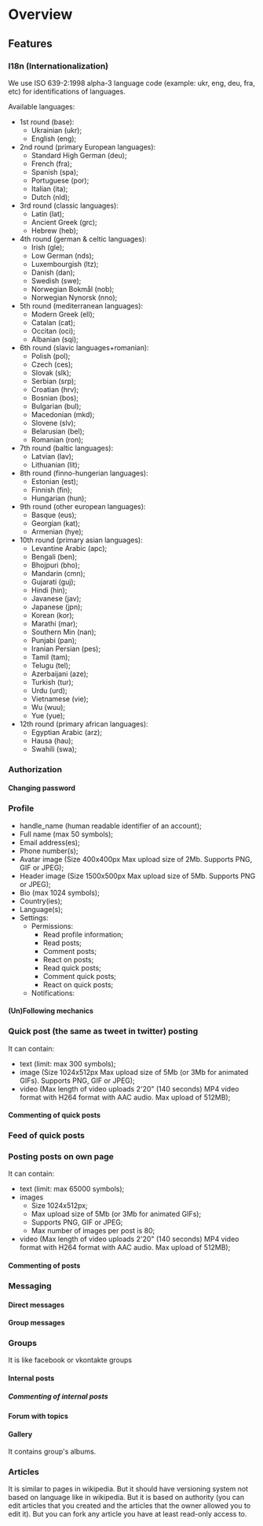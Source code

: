 # Overview

## Features

### I18n (Internationalization)

We use ISO 639-2:1998 alpha-3 language code (example: ukr, eng, deu, fra, etc) for identifications of languages.

Available languages:
- 1st round (base):
    - Ukrainian (ukr);
    - English (eng);
- 2nd round (primary European languages):
    - Standard High German (deu);
    - French (fra);
    - Spanish (spa);
    - Portuguese (por);
    - Italian (ita);
    - Dutch (nld);
- 3rd round (classic languages):
    - Latin (lat);
    - Ancient Greek (grc);
    - Hebrew (heb);
- 4th round (german & celtic languages):
    - Irish (gle);
    - Low German (nds);
    - Luxembourgish (ltz);
    - Danish (dan);
    - Swedish (swe);
    - Norwegian Bokmål (nob);
    - Norwegian Nynorsk (nno);
- 5th round (mediterranean languages):
    - Modern Greek (ell);
    - Catalan (cat);
    - Occitan (oci);
    - Albanian (sqi);
- 6th round (slavic languages+romanian):
    - Polish (pol);
    - Czech (ces);
    - Slovak (slk);
    - Serbian (srp);
    - Croatian (hrv);
    - Bosnian (bos);
    - Bulgarian (bul);
    - Macedonian (mkd);
    - Slovene (slv);
    - Belarusian (bel);
    - Romanian (ron);
- 7th round (baltic languages):
    - Latvian (lav);
    - Lithuanian (lit);
- 8th round (finno-hungerian languages):
    - Estonian (est);
    - Finnish (fin);
    - Hungarian (hun);
- 9th round (other european languages):
    - Basque (eus);
    - Georgian (kat);
    - Armenian (hye);
- 10th round (primary asian languages):
    - Levantine Arabic (apc);
    - Bengali (ben);
    - Bhojpuri (bho);
    - Mandarin (cmn);
    - Gujarati (guj);
    - Hindi (hin);
    - Javanese (jav);
    - Japanese (jpn);
    - Korean (kor);
    - Marathi (mar);
    - Southern Min (nan);
    - Punjabi (pan);
    - Iranian Persian (pes);
    - Tamil (tam);
    - Telugu (tel);
    - Azerbaijani (aze);
    - Turkish (tur);
    - Urdu (urd);
    - Vietnamese (vie);
    - Wu (wuu);
    - Yue (yue);
- 12th round (primary african languages):
    - Egyptian Arabic (arz);
    - Hausa (hau);
    - Swahili (swa);

### Authorization

#### Changing password

### Profile

- handle_name (human readable identifier of an account);
- Full name (max 50 symbols);
- Email address(es);
- Phone number(s);
- Avatar image (Size 400x400px	Max upload size of 2Mb. Supports PNG, GIF or JPEG);
- Header image (Size	1500x500px	Max upload size of 5Mb. Supports PNG or JPEG);
- Bio (max 1024 symbols);
- Country(ies);
- Language(s);
- Settings:
    - Permissions:
        - Read profile information;
        - Read posts;
        - Comment posts;
        - React on posts;
        - Read quick posts;
        - Comment quick posts;
        - React on quick posts;
    - Notifications:

#### (Un)Following mechanics

### Quick post (the same as tweet in twitter) posting

It can contain:
- text (limit: max 300 symbols);
- image (Size 1024x512px	Max upload size of 5Mb (or 3Mb for animated GIFs). Supports PNG, GIF or JPEG);
- video (Max length of video uploads	2'20" (140 seconds)	MP4 video format with H264 format with AAC audio. Max upload of 512MB);

#### Commenting of quick posts

### Feed of quick posts

### Posting posts on own page

It can contain:
- text (limit: max 65000 symbols);
- images
    - Size 1024x512px;
    - Max upload size of 5Mb (or 3Mb for animated GIFs);
    - Supports PNG, GIF or JPEG;
    - Max number of images per post is 80;
- video (Max length of video uploads	2'20" (140 seconds)	MP4 video format with H264 format with AAC audio. Max upload of 512MB);

#### Commenting of posts

### Messaging

#### Direct messages

#### Group messages

### Groups
It is like facebook or vkontakte groups

#### Internal posts

##### Commenting of internal posts

#### Forum with topics

#### Gallery

It contains group's albums.

### Articles

It is similar to pages in wikipedia.
But it should have versioning system not based on language like in wikipedia.
But it is based on authority (you can edit articles that you created and the articles that the owner allowed you to edit it).
But you can fork any article you have at least read-only access to.
